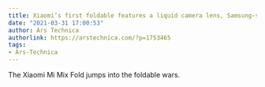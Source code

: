 ```yaml
---
title: Xiaomi’s first foldable features a liquid camera lens, Samsung-style design
date: "2021-03-31 17:00:53"
author: Ars Technica
authorlink: https://arstechnica.com/?p=1753465
tags:
- Ars-Technica
---
```

The Xiaomi Mi Mix Fold jumps into the foldable wars. 